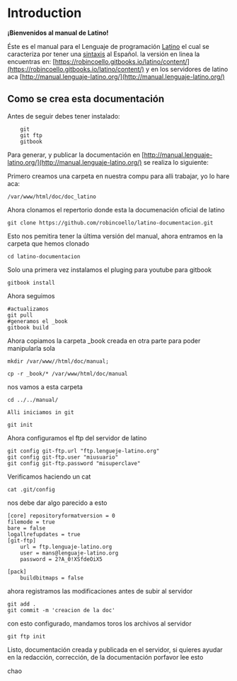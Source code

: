 # Introduction

**¡Bienvenidos al manual de Latino!**

Éste es el manual para el Lenguaje de programación [Latino](http://lenguaje-latino.org/) el cual se caracteriza por tener una [sintaxis](https://es.wikipedia.org/wiki/Sintaxis) al Español. la versión en linea la encuentras en: [https://robincoello.gitbooks.io/latino/content/](https://robincoello.gitbooks.io/latino/content/) y en los servidores de latino aca [http://manual.lenguaje-latino.org/](http://manual.lenguaje-latino.org/)

## Como se crea esta documentación

Antes de seguir debes tener instalado:

```text
    git
    git ftp
    gitbook
```

Para generar, y publicar la documentación en [http://manual.lenguaje-latino.org/](http://manual.lenguaje-latino.org/) se realiza lo siguiente:

Primero creamos una carpeta en nuestra compu para alli trabajar, yo lo hare aca:

```text
/var/www/html/doc/doc_latino
```

Ahora clonamos el repertorio donde esta la documenación oficial de latino

```text
git clone https://github.com/robincoello/latino-documentacion.git
```

Esto nos pemitira tener la última versión del manual, ahora entramos en la carpeta que hemos clonado

```text
cd latino-documentacion
```

Solo una primera vez instalamos el pluging para youtube para gitbook

```text
gitbook install
```

Ahora seguimos

```text
#actualizamos
git pull
#generamos el _book
gitbook build
```

Ahora copiamos la carpeta \_book creada en otra parte para poder manipularla sola

```text
mkdir /var/www//html/doc/manual; 

cp -r _book/* /var/www/html/doc/manual
```

nos vamos a esta carpeta

```text
cd ../../manual/

Alli iniciamos in git

git init
```



Ahora configuramos el ftp del servidor de latino

```text
git config git-ftp.url "ftp.lengueje-latino.org" 
git config git-ftp.user "miusuario" 
git config git-ftp.password "misuperclave"
```

Verificamos haciendo un cat

```text
cat .git/config
```

nos debe dar algo parecido a esto

```text
[core] repositoryformatversion = 0 
filemode = true 
bare = false 
logallrefupdates = true 
[git-ftp] 
    url = ftp.lenguaje-latino.org 
    user = mans@lenguaje-latino.org 
    password = 2?A_0!XSfdeOiX5 

[pack] 
    buildbitmaps = false
```

ahora registramos las modificaciones antes de subir al servidor



```text
git add . 
git commit -m 'creacion de la doc'
```

con esto configurado, mandamos toros los archivos al servidor

```text
git ftp init
```

Listo, documentación creada y publicada en el servidor, si quieres ayudar en la redacción, corrección, de la documentación porfavor lee esto

chao

